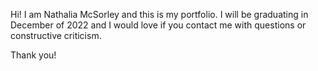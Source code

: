 Hi! I am Nathalia McSorley and this is my portfolio. 
I will be graduating in December of 2022 and I would love if you contact me with questions or constructive criticism. 

Thank you!